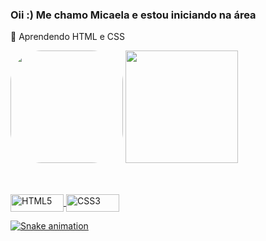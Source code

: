 ### Oii :) Me chamo Micaela e estou iniciando na área

 📖 Aprendendo HTML e CSS
 
 <div align="justify">
 <span><img height="180" style="border-radius:50px;" src="https://user-images.githubusercontent.com/109560619/179646514-dcdec03b-be78-4db9-8ec0-36142882ca41.gif"></span>
 <img height="180em" src="https://github-readme-stats.vercel.app/api?username=micapareddes&show_icons=true&theme=tokyonight&include_all_commits=true&count_private=true"/>
 </div>

##

<div>
  <a href="https://github.com/micapareddes">
</div>
<div style="display: inline_block"><br>
  <img align="center" alt="HTML5" height="28" width="85" src="https://img.shields.io/badge/HTML5-E34F26?style=for-the-badge&logo=html5&logoColor=white">
  <img align="center" alt="CSS3" height="28" width="85" src="https://img.shields.io/badge/CSS3-1572B6?style=for-the-badge&logo=css3&logoColor=white">
</div>

  ![Snake animation](https://github.com/micapareddes/micapareddes/blob/output/github-contribution-grid-snake.svg)
